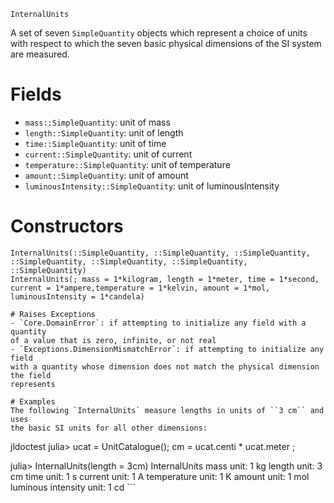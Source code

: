 ```
InternalUnits
```

A set of seven `SimpleQuantity` objects which represent a choice of units with respect to which the seven basic physical dimensions of the SI system are measured.

# Fields

  * `mass::SimpleQuantity`: unit of mass
  * `length::SimpleQuantity`: unit of length
  * `time::SimpleQuantity`: unit of time
  * `current::SimpleQuantity`: unit of current
  * `temperature::SimpleQuantity`: unit of temperature
  * `amount::SimpleQuantity`: unit of amount
  * `luminousIntensity::SimpleQuantity`: unit of luminousIntensity

# Constructors

```
InternalUnits(::SimpleQuantity, ::SimpleQuantity, ::SimpleQuantity, ::SimpleQuantity, ::SimpleQuantity, ::SimpleQuantity, ::SimpleQuantity)
InternalUnits(; mass = 1*kilogram, length = 1*meter, time = 1*second, current = 1*ampere,temperature = 1*kelvin, amount = 1*mol, luminousIntensity = 1*candela)

# Raises Exceptions
- `Core.DomainError`: if attempting to initialize any field with a quantity
of a value that is zero, infinite, or not real
- `Exceptions.DimensionMismatchError`: if attempting to initialize any field
with a quantity whose dimension does not match the physical dimension the field
represents

# Examples
The following `InternalUnits` measure lengths in units of ``3 cm`` and uses
the basic SI units for all other dimensions:
```

jldoctest julia> ucat = UnitCatalogue(); cm = ucat.centi * ucat.meter ;

julia> InternalUnits(length = 3cm) InternalUnits  mass unit:               1 kg  length unit:             3 cm  time unit:               1 s  current unit:            1 A  temperature unit:        1 K  amount unit:             1 mol  luminous intensity unit: 1 cd ```

